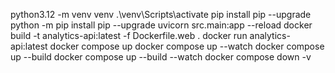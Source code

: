 python3.12 -m venv venv
.\venv\Scripts\activate
pip install pip --upgrade
python -m pip install pip --upgrade
uvicorn src.main:app --reload
docker build -t analytics-api:latest -f Dockerfile.web .
docker run analytics-api:latest
docker compose up
docker compose up --watch
docker compose up --build
docker compose up --build --watch
docker compose down -v